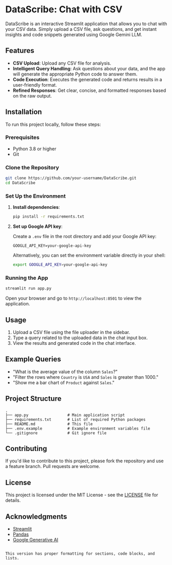 # DataScribe: Chat with CSV

DataScribe is an interactive Streamlit application that allows you to chat with your CSV data. Simply upload a CSV file, ask questions, and get instant insights and code snippets generated using Google Gemini LLM.

## Features

- **CSV Upload**: Upload any CSV file for analysis.
- **Intelligent Query Handling**: Ask questions about your data, and the app will generate the appropriate Python code to answer them.
- **Code Execution**: Executes the generated code and returns results in a user-friendly format.
- **Refined Responses**: Get clear, concise, and formatted responses based on the raw output.

## Installation

To run this project locally, follow these steps:

### Prerequisites

- Python 3.8 or higher
- Git

### Clone the Repository

```bash
git clone https://github.com/your-username/DataScribe.git
cd DataScribe
```

### Set Up the Environment

1. **Install dependencies**:

   ```bash
   pip install -r requirements.txt
   ```

2. **Set up Google API key**:

   Create a `.env` file in the root directory and add your Google API key:

   ```plaintext
   GOOGLE_API_KEY=your-google-api-key
   ```

   Alternatively, you can set the environment variable directly in your shell:

   ```bash
   export GOOGLE_API_KEY=your-google-api-key
   ```

### Running the App

```bash
streamlit run app.py
```

Open your browser and go to `http://localhost:8501` to view the application.

## Usage

1. Upload a CSV file using the file uploader in the sidebar.
2. Type a query related to the uploaded data in the chat input box.
3. View the results and generated code in the chat interface.

## Example Queries

- "What is the average value of the column `Sales`?"
- "Filter the rows where `Country` is `USA` and `Sales` is greater than 1000."
- "Show me a bar chart of `Product` against `Sales`."

## Project Structure

```plaintext
.
├── app.py                 # Main application script
├── requirements.txt       # List of required Python packages
├── README.md              # This file
├── .env.example           # Example environment variables file
└── .gitignore             # Git ignore file
```

## Contributing

If you'd like to contribute to this project, please fork the repository and use a feature branch. Pull requests are welcome.

## License

This project is licensed under the MIT License - see the [LICENSE](LICENSE) file for details.

## Acknowledgments

- [Streamlit](https://streamlit.io/)
- [Pandas](https://pandas.pydata.org/)
- [Google Generative AI](https://cloud.google.com/generative-ai)
```

This version has proper formatting for sections, code blocks, and lists.
